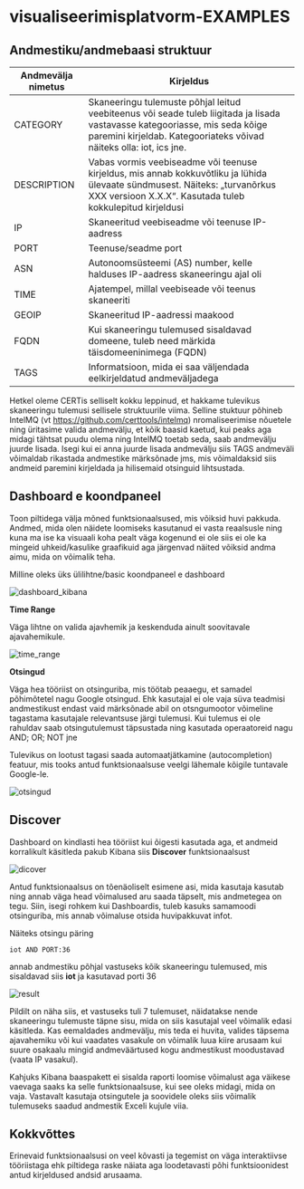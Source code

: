 # visualiseerimisplatvorm-EXAMPLES

## Andmestiku/andmebaasi struktuur

| Andmevälja nimetus  | Kirjeldus |
| ------------- | ------------- |
| CATEGORY  |  Skaneeringu tulemuste põhjal leitud veebiteenus või seade tuleb liigitada ja lisada vastavasse kategooriasse, mis seda kõige paremini kirjeldab. Kategooriateks võivad näiteks olla: iot, ics jne. |
| DESCRIPTION| Vabas vormis veebiseadme või teenuse kirjeldus, mis annab kokkuvõtliku ja lühida ülevaate sündmusest. Näiteks: „turvanõrkus XXX versioon X.X.X“. Kasutada tuleb kokkulepitud kirjeldusi |
| IP | Skaneeritud veebiseadme või teenuse IP-aadress | 
| PORT | Teenuse/seadme port |
| ASN | Autonoomsüsteemi (AS) number, kelle halduses IP-aadress skaneeringu ajal oli |
| TIME | Ajatempel, millal veebiseade või teenus skaneeriti |
| GEOIP | Skaneeritud IP-aadressi maakood |
| FQDN | Kui skaneeringu tulemused sisaldavad domeene, tuleb need märkida täisdomeeninimega (FQDN) |
| TAGS | Informatsioon, mida ei saa väljendada eelkirjeldatud andmeväljadega |

Hetkel oleme CERTis selliselt kokku leppinud, et hakkame tulevikus skaneeringu tulemusi sellisele struktuurile viima.
Selline stuktuur põhineb IntelMQ (vt https://github.com/certtools/intelmq) nromaliseerimise nõuetele ning üritasime valida andmevälju, et kõik baasid kaetud, kui peaks aga midagi tähtsat puudu olema ning IntelMQ toetab seda, saab andmevälju juurde lisada.
Isegi kui ei anna juurde lisada andmevälju siis TAGS andmeväli võimaldab rikastada andmestike märksõnade jms, mis võimaldaksid siis andmeid paremini kirjeldada ja hilisemaid otsinguid lihtsustada.

## Dashboard e koondpaneel

Toon piltidega välja mõned funktsionaalsused, mis võiksid huvi pakkuda. Andmed, mida olen näidete loomiseks kasutanud ei vasta reaalsusle ning kuna ma ise ka visuaali koha pealt väga kogenund ei ole siis ei ole ka mingeid uhkeid/kasulike graafikuid aga järgenvad näited võiksid andma aimu, mida on võimalik teha.

Milline oleks üks ülilihtne/basic koondpaneel e dashboard

![dashboard_kibana](https://user-images.githubusercontent.com/34548027/37480049-e57761d0-2886-11e8-9b48-8626159524ff.png)

**Time Range**

Väga lihtne on valida ajavhemik ja keskenduda ainult soovitavale ajavahemikule. 

![time_range](https://user-images.githubusercontent.com/34548027/37480460-fa452966-2887-11e8-86c4-0e29189b7a41.png)


**Otsingud**

Väga hea tööriist on otsinguriba, mis töötab peaaegu, et samadel põhimõtetel nagu Google otsingud.
Ehk kasutajal ei ole vaja süva teadmisi andmestikust endast vaid märksõnade abil on otsngumootor võimeline tagastama kasutajale relevantsuse järgi tulemusi. Kui tulemus ei ole rahuldav saab otsingutulemust täpsustada ning kasutada operaatoreid nagu AND; OR; NOT jne

Tulevikus on lootust tagasi saada automaatjätkamine (autocompletion) featuur, mis tooks antud funktsionaalsuse veelgi lähemale kõigile tuntavale Google-le.

![otsingud](https://user-images.githubusercontent.com/34548027/37480831-e364e06e-2888-11e8-8f35-32edf312b317.png)

## Discover

Dashboard on kindlasti hea tööriist kui õigesti kasutada aga, et andmeid korralikult käsitleda pakub Kibana siis **Discover** funktsionaalsust

![dicover](https://user-images.githubusercontent.com/34548027/37481465-7edff3f2-288a-11e8-8761-becd16414725.png)

Antud funktsionaalsus on tõenäoliselt esimene asi, mida kasutaja kasutab ning annab väga head võimalused aru saada täpselt, mis andmetegea on tegu. Siin, isegi rohkem kui Dashboardis, tuleb kasuks samamoodi otsinguriba, mis annab võimaluse otsida huvipakkuvat infot.

Näiteks otsingu päring
```
iot AND PORT:36
```
annab andmestiku põhjal vastuseks kõik skaneeringu tulemused, mis sisaldavad siis **iot** ja kasutavad porti 36

![result](https://user-images.githubusercontent.com/34548027/37482057-00dac21e-288c-11e8-9f1c-9bc189265096.png)

Pildilt on näha siis, et vastuseks tuli 7 tulemuset, näidatakse nende skaneeringu tulemuste täpne sisu, mida on siis kasutajal veel võimalik edasi käsitleda. Kas eemaldades andmevälju, mis teda ei huvita, valides täpsema ajavahemiku või kui vaadates vasakule on võimalik luua kiire arusaam kui suure osakaalu mingid andmeväärtused kogu andmestikust moodustavad (vaata IP vasakul).

Kahjuks Kibana baaspakett ei sisalda raporti loomise võimalust aga väikese vaevaga saaks ka selle funktsionaalsuse, kui see oleks midagi, mida on vaja. Vastavalt kasutaja otsingutele ja soovidele oleks siis võimalik tulemuseks saadud andmestik Exceli kujule viia.

## Kokkvõttes

Erinevaid funktsionaalsusi on veel kõvasti ja tegemist on väga interaktiivse tööriistaga ehk piltidega raske näiata aga loodetavasti põhi funktsioonidest antud kirjeldused andsid arusaama.

